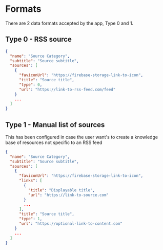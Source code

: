 # Formats

There are 2 data formats accepted by the app, Type 0 and 1.

## Type 0 - RSS source

```json
{
  "name": "Source Category",
  "subtitle": "Source subtitle",
  "sources": [
    {
      "faviconUrl": "https://firebase-storage-link-to-icon",
      "title": "Source title",
      "type": 0,
      "url": "https://link-to-rss-feed.com/feed"
    }
    ...
  ]
}
```

## Type 1 - Manual list of sources

This has been configured in case the user want's to create a knowledge base of resources not specific to an RSS feed

```json
{
  "name": "Source Category",
  "subtitle": "Source subtitle",
  "sources": [
    {
      "faviconUrl": "https://firebase-storage-link-to-icon",
      "links": [
        {
          "title": "Displayable title",
          "url": "https://link-to-source.com"
        }
        ...
      ],
      "title": "Source title",
      "type": 1,
      "url": "https://optional-link-to-content.com"
    }
    ...
  ]
}
```
